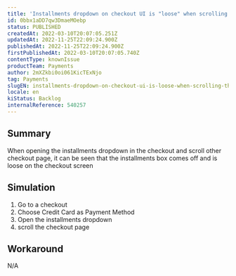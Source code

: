 ```yaml
---
title: 'Installments dropdown on checkout UI is "loose" when scrolling the screen'
id: 0bbx1aDD7qw3DmaeMOebp
status: PUBLISHED
createdAt: 2022-03-10T20:07:05.251Z
updatedAt: 2022-11-25T22:09:24.900Z
publishedAt: 2022-11-25T22:09:24.900Z
firstPublishedAt: 2022-03-10T20:07:05.740Z
contentType: knownIssue
productTeam: Payments
author: 2mXZkbi0oi061KicTExNjo
tag: Payments
slugEN: installments-dropdown-on-checkout-ui-is-loose-when-scrolling-the-screen
locale: en
kiStatus: Backlog
internalReference: 540257
---
```


## Summary


When opening the installments dropdown in the checkout and scroll other checkout page, it can be seen that the installments box comes off and is loose on the checkout screen



## Simulation



1. Go to a checkout
2. Choose Credit Card as Payment Method
3. Open the installments dropdown
4. scroll the checkout page



## Workaround


N/A

